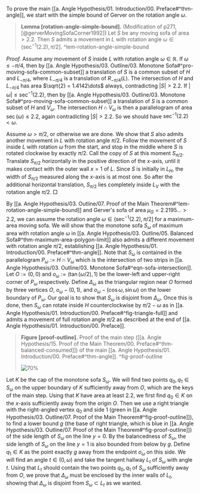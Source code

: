 To prove the main [[a. Angle Hypothesis/01. Introduction/00. Preface#^thm-angle]], we start with the simple bound of Gerver on the rotation angle $\omega$.

> __Lemma [rotation-angle-simple-bound].__ (Modification of p271, [@gerverMovingSofaCorner1992]) Let $S$ be any moving sofa of area $> 2.2$. Then $S$ admits a movement in $L$ with rotation angle $\omega \in (\sec^{-1}(2.2) , \pi/2]$. ^lem-rotation-angle-simple-bound

_Proof._ Assume any movement of $S$ inside $L$ with rotation angle $\omega \in \mathbb{R}$. If $\omega \leq -\pi/4$, then by [[a. Angle Hypothesis/03. Outline/03. Monotone Sofa#^pro-moving-sofa-common-subset]] a translation of $S$ is a common subset of $H$ and $L_{-\pi/4}$, where $L_{-\pi/4}$ is a translation of $R_{-\pi/4}(L)$. The intersection of $H$ and $L_{-\pi/4}$ has area $\sqrt{2} = 1.4142\dots$ always, contradicting $|S| > 2.2$. If $|\omega| \leq \sec^{-1}(2.2)$, then by [[a. Angle Hypothesis/03. Outline/03. Monotone Sofa#^pro-moving-sofa-common-subset]] a translation of $S$ is a common subset of $H$ and $V_\omega$. The intersection $H \cap V_\omega$ is then a parallelogram of area $\sec(\omega) \leq 2.2$, again contradicting $|S| > 2.2$. So we should have $\sec^{-1}(2.2) < \omega$.

Assume $\omega > \pi/2$, or otherwise we are done. We show that $S$ also admits another movement in $L$ with rotation angle $\pi/2$. Follow the movement of $S$ inside $L$ with rotation $\omega$ from the start, and stop in the middle where $S$ is rotated clockwise by exactly $\pi/2$. Call the copy of $S$ at this moment $S_{\pi/2}$. Translate $S_{\pi/2}$ horizontally in the positive direction of the $x$-axis, until it makes contact with the outer wall $x=1$ of $L$. Since $S$ is initially in $L_H$, the width of $S_{\pi/2}$ measured along the $x$-axis is at most one. So after the additional horizontal translation, $S_{\pi/2}$ lies completely inside $L_V$ with the rotation angle $\pi/2$. □

By [[a. Angle Hypothesis/03. Outline/07. Proof of the Main Theorem#^lem-rotation-angle-simple-bound]] and Gerver's sofa of area $\mu_G = 2.2195\dots > 2.2$, we can assume the rotation angle $\omega \in (\sec^{-1}(2.2), \pi/2]$ for a maximum-area moving sofa. We will show that the monotone sofa $S_\omega$ of maximum area with rotation angle $\omega$ in [[a. Angle Hypothesis/03. Outline/05. Balanced Sofa#^thm-maximum-area-polygon-limit]] also admits a different movement with rotation angle $\pi/2$, establishing [[a. Angle Hypothesis/01. Introduction/00. Preface#^thm-angle]]. Note that $S_\omega$ is contained in the parallelogram $P_\omega := H \cap V_\omega$ which is the intersection of two strips in [[a. Angle Hypothesis/03. Outline/03. Monotone Sofa#^eqn-sofa-intersection]]. Let $O := (0, 0)$ and $o_\omega := (\tan(\omega/2), 1)$ be the lower-left and upper-right corner of $P_\omega$ respectively. Define $\Delta_\omega$ as the triangular region near $O$ formed by three vertices $O$, $o_\omega - (0, 1)$, and $o_\omega - (\cos \omega, \sin \omega)$ on the lower boundary of $P_\omega$. Our goal is to show that $S_\omega$ is disjoint from $\Delta_\omega$. Once this is done, then $S_\omega$ can rotate inside $H$ counterclockwise by $\pi/2-\omega$ as in [[a. Angle Hypothesis/01. Introduction/00. Preface#^fig-triangle-full]] and admits a movement of full rotation angle $\pi/2$ as described at the end of [[a. Angle Hypothesis/01. Introduction/00. Preface]].

> __Figure [proof-outline].__ Proof of the main step ([[a. Angle Hypothesis/15. Proof of the Main Theorem/00. Preface#^thm-balanced-consumed]]) of the main [[a. Angle Hypothesis/01. Introduction/00. Preface#^thm-angle]]. ^fig-proof-outline
> 
> ![70%](images/clipped-sofa-proof.svg)

Let $K$ be the cap of the monotone sofa $S_\omega$. We will find two points $q_0, q_1 \in S_\omega$ on the upper boundary of $K$ sufficiently away from $O$, which are the keys of the main step. Using that $K$ have area at least $2.2$, we first find $q_0 \in K$ on the $x$-axis sufficiently away from the origin $O$. Then we use a right triangle with the right-angled vertex $q_0$ and side 1 (green in [[a. Angle Hypothesis/03. Outline/07. Proof of the Main Theorem#^fig-proof-outline]]), to find a lower bound $g$ (the base of right triangle, which is blue in [[a. Angle Hypothesis/03. Outline/07. Proof of the Main Theorem#^fig-proof-outline]]) of the side length of $S_\omega$ on the line $y = 0$. By the balancedness of $S_\omega$, the side length of $S_\omega$ on the line $y=1$ is also bounded from below by $g$. Define $q_1 \in K$ as the point exactly $g$ away from the endpoint $o_\omega$ on this side. We will find an angle $t \in (0, \omega)$ and take the tangent hallway $L_t$ of $S_\omega$ with angle $t$. Using that $L_t$ should contain the two points $q_0, q_1$ of $S_\omega$ sufficiently away from $O$, we prove that $\Delta_\omega$ must be enclosed by the inner walls of $L_t$, showing that $\Delta_\omega$ is disjoint from $S_\omega \subset L_t$ as we wanted.
